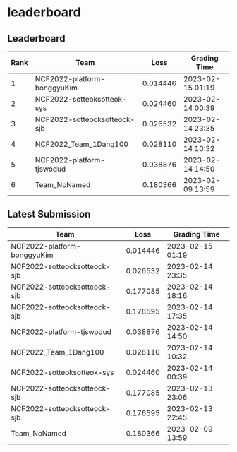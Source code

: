 
# leaderboard
## Leaderboard
|Rank|Team|Loss|Grading Time|
|----|----|----|------------|
|1|NCF2022-platform-bonggyuKim|0.014446|2023-02-15 01:19|
|2|NCF2022-sotteoksotteok-sys|0.024460|2023-02-14 00:39|
|3|NCF2022-sotteocksotteock-sjb|0.026532|2023-02-14 23:35|
|4|NCF2022_Team_1Dang100|0.028110|2023-02-14 10:32|
|5|NCF2022-platform-tjswodud|0.038876|2023-02-14 14:50|
|6|Team_NoNamed|0.180366|2023-02-09 13:59|

## Latest Submission
|Team|Loss|Grading Time|
|----|----|------------|
|NCF2022-platform-bonggyuKim|0.014446|2023-02-15 01:19|
|NCF2022-sotteocksotteock-sjb|0.026532|2023-02-14 23:35|
|NCF2022-sotteocksotteock-sjb|0.177085|2023-02-14 18:16|
|NCF2022-sotteocksotteock-sjb|0.176595|2023-02-14 17:35|
|NCF2022-platform-tjswodud|0.038876|2023-02-14 14:50|
|NCF2022_Team_1Dang100|0.028110|2023-02-14 10:32|
|NCF2022-sotteoksotteok-sys|0.024460|2023-02-14 00:39|
|NCF2022-sotteocksotteock-sjb|0.177085|2023-02-13 23:06|
|NCF2022-sotteocksotteock-sjb|0.176595|2023-02-13 22:45|
|Team_NoNamed|0.180366|2023-02-09 13:59|
